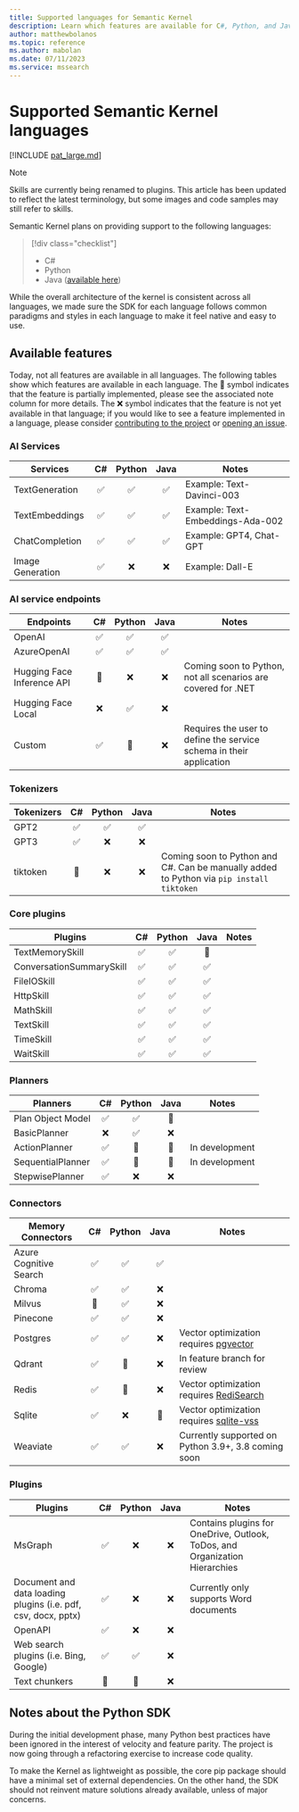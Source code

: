 ```yaml
---
title: Supported languages for Semantic Kernel
description: Learn which features are available for C#, Python, and Java.
author: matthewbolanos
ms.topic: reference
ms.author: mabolan
ms.date: 07/11/2023
ms.service: mssearch
---
```


# Supported Semantic Kernel languages

[!INCLUDE [pat_large.md](../includes/pat_large.md)]

> [!Note]
> Skills are currently being renamed to plugins. This article has been updated to reflect the latest terminology, but some images and code samples may still refer to skills.

Semantic Kernel plans on providing support to the following languages:
> [!div class="checklist"]
> * C#
> * Python
> * Java ([available here](https://github.com/microsoft/semantic-kernel/tree/experimental-java))

While the overall architecture of the kernel is consistent across all languages, we made sure the SDK for each language follows common paradigms and styles in each language to make it feel native and easy to use.

## Available features

Today, not all features are available in all languages. The following tables show which features are available in each language. The 🔄 symbol indicates that the feature is partially implemented, please see the associated note column for more details. The ❌ symbol indicates that the feature is not yet available in that language; if you would like to see a feature implemented in a language, please consider [contributing to the project](./contributing.md) or [opening an issue](./contributing.md#reporting-issues).


### AI Services

| Services                          |  C#  | Python | Java | Notes |
|-----------------------------------|:----:|:------:|:----:|-------|
| TextGeneration                    | ✅ | ✅ | ✅ | Example: Text-Davinci-003 |
| TextEmbeddings                    | ✅ | ✅ | ✅ | Example: Text-Embeddings-Ada-002 |
| ChatCompletion                    | ✅ | ✅ | ✅ | Example: GPT4, Chat-GPT |
| Image Generation                  | ✅ | ❌ | ❌ | Example: Dall-E |

### AI service endpoints

| Endpoints                         |  C#  | Python | Java | Notes |
|-----------------------------------|:----:|:------:|:----:|-------|
| OpenAI                            | ✅ | ✅ | ✅ | |
| AzureOpenAI                       | ✅ | ✅ | ✅ | |
| Hugging Face Inference API        | 🔄 | ❌ | ❌ | Coming soon to Python, not all scenarios are covered for .NET |
| Hugging Face Local                | ❌ | ✅ | ❌ | |
| Custom                            | ✅ | 🔄 | ❌ | Requires the user to define the service schema in their application |

### Tokenizers

| Tokenizers                        |  C#  | Python | Java | Notes |
|-----------------------------------|:----:|:------:|:----:|-------|
| GPT2                              | ✅ | ✅ | ✅ | |
| GPT3                              | ✅ | ❌ | ❌ | |
| tiktoken                          | 🔄 | ❌ | ❌ | Coming soon to Python and C#. Can be manually added to Python via `pip install tiktoken` |

### Core plugins

| Plugins                           |  C#  | Python | Java | Notes |
|-----------------------------------|:----:|:------:|:----:|-------|
| TextMemorySkill                   | ✅ | ✅ | 🔄 | |
| ConversationSummarySkill          | ✅ | ✅ | ✅ | |
| FileIOSkill                       | ✅ | ✅ | ✅ | |
| HttpSkill                         | ✅ | ✅ | ✅ | |
| MathSkill                         | ✅ | ✅ | ✅ | |
| TextSkill                         | ✅ | ✅ | ✅ | |
| TimeSkill                         | ✅ | ✅ | ✅ | |
| WaitSkill                         | ✅ | ✅ | ✅ | |

### Planners

| Planners                          |  C#  | Python | Java | Notes |
|-----------------------------------|:----:|:------:|:----:|-------|
| Plan Object Model                 | ✅ | ✅ | 🔄 | |
| BasicPlanner                      | ❌ | ✅ | ❌ | |
| ActionPlanner                     | ✅ | 🔄 | 🔄 | In development|
| SequentialPlanner                 | ✅ | 🔄 | 🔄 | In development|
| StepwisePlanner                   | ✅ | ❌ | ❌ | | |

### Connectors

| Memory Connectors        |  C#  | Python | Java | Notes |
|--------------------------|:----:|:------:|:----:|-------|
| Azure Cognitive Search   | ✅ | ✅ | ✅ | |
| Chroma                   | ✅ | ✅ | ❌ | |
| Milvus                   | 🔄 | ✅ | ❌ | |
| Pinecone                 | ✅ | ✅ | ❌ | |
| Postgres                 | ✅ | ✅ | ❌ | Vector optimization requires [pgvector](https://github.com/pgvector/pgvector) |
| Qdrant                   | ✅ | 🔄 | ❌ | In feature branch for review |
| Redis                    | ✅ | 🔄 | ❌ | Vector optimization requires [RediSearch](https://redis.io/docs/stack/search) |
| Sqlite                   | ✅ | ❌ | 🔄 | Vector optimization requires [sqlite-vss](https://github.com/asg017/sqlite-vss) |
| Weaviate                 | ✅ | ✅ | ❌ | Currently supported on Python 3.9+, 3.8 coming soon |

### Plugins
| Plugins                           |  C#  | Python | Java | Notes |
|-----------------------------------|:----:|:------:|:----:|-------|
| MsGraph                           | ✅ | ❌ | ❌ | Contains plugins for OneDrive, Outlook, ToDos, and Organization Hierarchies |
| Document and data loading plugins (i.e. pdf, csv, docx, pptx)  | ✅ | ❌ | ❌ | Currently only supports Word documents |
| OpenAPI                           | ✅ | ❌ | ❌ | |
| Web search plugins (i.e. Bing, Google) | ✅ | ✅ | ❌ | |
| Text chunkers                     | 🔄 | 🔄 | ❌ | |


## Notes about the Python SDK

During the initial development phase, many Python best practices have been ignored in the interest of velocity and feature parity. The project is now going through a refactoring exercise to increase code quality.

To make the Kernel as lightweight as possible, the core pip package should have a minimal set of external dependencies. On the other hand, the SDK should not reinvent mature solutions already available, unless of major concerns.
